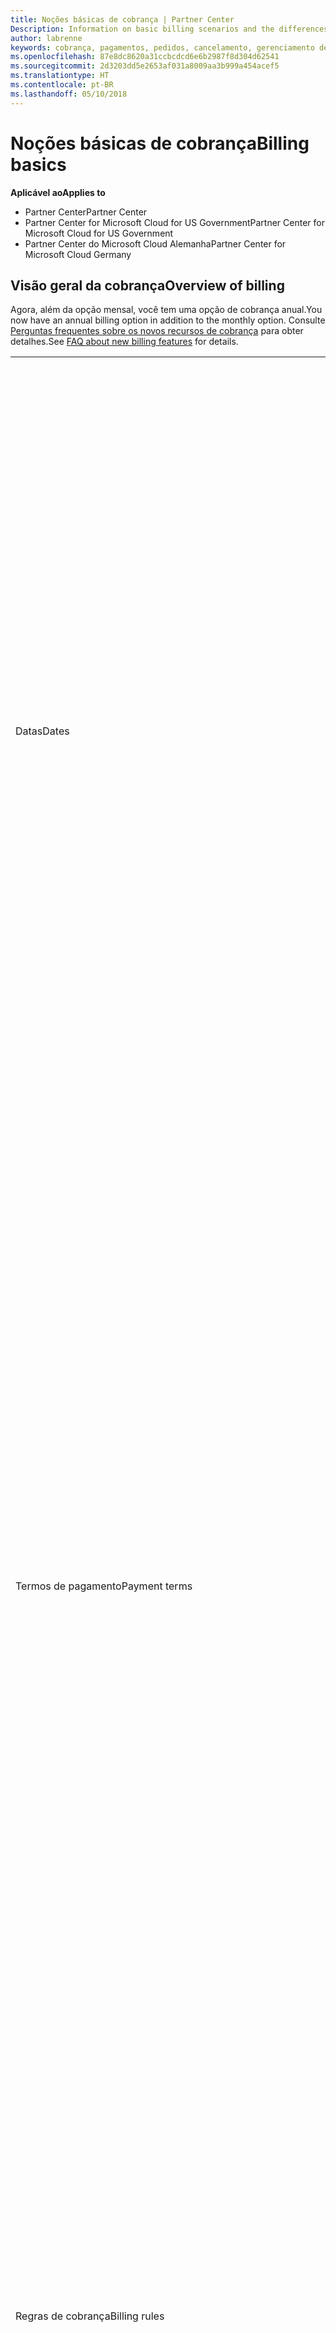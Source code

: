 ```yaml
---
title: Noções básicas de cobrança | Partner Center
Description: Information on basic billing scenarios and the differences between license-based and usage-based billing
author: labrenne
keywords: cobrança, pagamentos, pedidos, cancelamento, gerenciamento de pedidos, falta de pagamento, fraude, uso indevido, imposto, isenções fiscais, arquivos de reconciliação, arquivo de reconciliação
ms.openlocfilehash: 87e8dc8620a31ccbcdcd6e6b2987f8d304d62541
ms.sourcegitcommit: 2d3203dd5e2653af031a8009aa3b999a454acef5
ms.translationtype: HT
ms.contentlocale: pt-BR
ms.lasthandoff: 05/10/2018
---
```

# <a name="billing-basics"></a><span data-ttu-id="07cf0-103">Noções básicas de cobrança</span><span class="sxs-lookup"><span data-stu-id="07cf0-103">Billing basics</span></span>

**<span data-ttu-id="07cf0-104">Aplicável ao</span><span class="sxs-lookup"><span data-stu-id="07cf0-104">Applies to</span></span>**

-  <span data-ttu-id="07cf0-105">Partner Center</span><span class="sxs-lookup"><span data-stu-id="07cf0-105">Partner Center</span></span>
-  <span data-ttu-id="07cf0-106">Partner Center for Microsoft Cloud for US Government</span><span class="sxs-lookup"><span data-stu-id="07cf0-106">Partner Center for Microsoft Cloud for US Government</span></span>
-  <span data-ttu-id="07cf0-107">Partner Center do Microsoft Cloud Alemanha</span><span class="sxs-lookup"><span data-stu-id="07cf0-107">Partner Center for Microsoft Cloud Germany</span></span>

## <a name="overview-of-billing"></a><span data-ttu-id="07cf0-108">Visão geral da cobrança</span><span class="sxs-lookup"><span data-stu-id="07cf0-108">Overview of billing</span></span>
<span data-ttu-id="07cf0-109">Agora, além da opção mensal, você tem uma opção de cobrança anual.</span><span class="sxs-lookup"><span data-stu-id="07cf0-109">You now have an annual billing option in addition to the monthly option.</span></span> <span data-ttu-id="07cf0-110">Consulte [Perguntas frequentes sobre os novos recursos de cobrança](faq-about-new-billing-features.md) para obter detalhes.</span><span class="sxs-lookup"><span data-stu-id="07cf0-110">See [FAQ about new billing features](faq-about-new-billing-features.md) for details.</span></span>

<table>
<colgroup>
<col width="50%" />
<col width="50%" />
</colgroup>
<tbody>
<tr class="odd">
<td><span data-ttu-id="07cf0-111">Datas</span><span class="sxs-lookup"><span data-stu-id="07cf0-111">Dates</span></span></td>
<td><ul>
<li><span data-ttu-id="07cf0-112">Sua data de cobrança mensal é o dia do mês selecionado durante o registro.</span><span class="sxs-lookup"><span data-stu-id="07cf0-112">Your monthly billing date is the day of the month you selected during enrollment.</span></span> <span data-ttu-id="07cf0-113">A Microsoft enviará um email de confirmação que inclui sua data de cobrança.</span><span class="sxs-lookup"><span data-stu-id="07cf0-113">Microsoft will send a confirmation email that includes your billing date.</span></span></li>
<li><span data-ttu-id="07cf0-114">Você pode encontrar listas de preços com um (1) mês de antecedência, pois são atualizadas mensalmente.</span><span class="sxs-lookup"><span data-stu-id="07cf0-114">You can find price lists one (1) month in advance, as they're updated monthly.</span></span> <span data-ttu-id="07cf0-115">Os preços baseados em licença são garantidos durante o período da assinatura, geralmente 12 meses a partir da data de compra.</span><span class="sxs-lookup"><span data-stu-id="07cf0-115">License-based prices are guaranteed for the term of the subscription, usually 12 months from the purchase date.</span></span> <span data-ttu-id="07cf0-116">Os preços baseados em uso podem ser alterados mensalmente.</span><span class="sxs-lookup"><span data-stu-id="07cf0-116">Usage-based prices can change on a monthly basis.</span></span> <span data-ttu-id="07cf0-117">Forneceremos um aviso com 30 dias de antecedência sobre qualquer alteração de preço por meio da publicação da nossa Lista de preços para parceiros.</span><span class="sxs-lookup"><span data-stu-id="07cf0-117">We will provide 30 days’ notice for any price change through the publication of our Partner Price List.</span></span></li>
</ul></td>
</tr>
<tr class="even">
<td><span data-ttu-id="07cf0-118">Termos de pagamento</span><span class="sxs-lookup"><span data-stu-id="07cf0-118">Payment terms</span></span></td>
<td><ul>
<li><span data-ttu-id="07cf0-119">Termos de pagamento - 60 dias corridos.</span><span class="sxs-lookup"><span data-stu-id="07cf0-119">Payment terms - net 60 days.</span></span></li>
<li><span data-ttu-id="07cf0-120">Os pagamentos devem ser feitos de acordo com a data de vencimento da fatura (60 dias após a data de cobrança) ou a conta se tornará inadimplente.</span><span class="sxs-lookup"><span data-stu-id="07cf0-120">Payments must be made by the invoice due date (60 days after the billing date), or the account will be delinquent.</span></span></li>
<li><span data-ttu-id="07cf0-121">As contas inadimplentes estão sujeitas a suspensão e/ou encerramento do programa Provedor de Soluções na Nuvem.</span><span class="sxs-lookup"><span data-stu-id="07cf0-121">Delinquent accounts are subject to suspension and/or termination from the Cloud Solution Provider program.</span></span> <span data-ttu-id="07cf0-122">As contas suspensas não podem criar novos clientes ou pedidos, solicitar uma relação de revendedor, aumentar ou diminuir quantidades de assinaturas, solicitar assinaturas de complemento, converter ou realizar a transição de uma assinatura. Além disso, elas estarão limitadas ao gerenciamento de clientes, assinaturas e recursos existentes até que as contas sejam reativadas.</span><span class="sxs-lookup"><span data-stu-id="07cf0-122">Suspended accounts can't create a new customer or order, request a reseller relationship, increase or decrease quantities of subscriptions, order add-on subscriptions, convert or transition a subscription and will be limited to managing existing customers, subscriptions and resources until the account is brought current.</span></span> <span data-ttu-id="07cf0-123">Os parceiros podem retomar a funcionalidade total de suas contas suspensas quando quitarem as cobranças pendentes.</span><span class="sxs-lookup"><span data-stu-id="07cf0-123">Partners can regain full functionality of their suspended accounts when they pay their outstanding bills.</span></span></li>
</ul></td>
</tr>
<tr class="odd">
<td><span data-ttu-id="07cf0-124">Regras de cobrança</span><span class="sxs-lookup"><span data-stu-id="07cf0-124">Billing rules</span></span></td>
<td><ul>
<li><span data-ttu-id="07cf0-125">Você receberá uma fatura todo mês para o programa CSP.</span><span class="sxs-lookup"><span data-stu-id="07cf0-125">You will receive one invoice each month for the CSP program.</span></span></li>
<li><span data-ttu-id="07cf0-126">As assinaturas baseadas em licença são cobradas de acordo com as licenças adquiridas, e não de licenças usadas.</span><span class="sxs-lookup"><span data-stu-id="07cf0-126">License-based subscriptions are billed based on licenses purchased, not licenses used.</span></span></li>
<li><span data-ttu-id="07cf0-127">As assinaturas por uso do Azure são cobradas com base em taxas limitadas, de acordo com o consumo.</span><span class="sxs-lookup"><span data-stu-id="07cf0-127">Azure (usage-based subscriptions) are billed according to metered rates, based on consumption.</span></span></li>
<li><span data-ttu-id="07cf0-128">O preço é garantido por meio do termo da assinatura.</span><span class="sxs-lookup"><span data-stu-id="07cf0-128">Price is guaranteed through the term of the subscription.</span></span> <span data-ttu-id="07cf0-129">Os preços podem mudar na renovação da assinatura.</span><span class="sxs-lookup"><span data-stu-id="07cf0-129">Prices may change at subscription renewal.</span></span></li>
</ul></td>
</tr>
<tr class="even">
<td><span data-ttu-id="07cf0-130">Disponibilidade de fatura</span><span class="sxs-lookup"><span data-stu-id="07cf0-130">Invoice availability</span></span></td>
<td><ul>
<li><span data-ttu-id="07cf0-131">Você pode ver e baixar suas faturas e seus arquivos de reconciliação na página Cobrança no Painel de Parceiros.</span><span class="sxs-lookup"><span data-stu-id="07cf0-131">You can view and download your invoices and reconciliation files from the Billing page in the Partner Dashboard.</span></span> <span data-ttu-id="07cf0-132">Observe que as faturas mensais estarão disponíveis no Painel de Parceiros em até quatro (4) dias da data de cobrança selecionada.</span><span class="sxs-lookup"><span data-stu-id="07cf0-132">Note that monthly invoices are available on Partner Dashboard within four (4) days of your selected billing date.</span></span></li>
</ul></td>
</tr>
<tr class="odd">
<td><span data-ttu-id="07cf0-133">Ajustes/créditos/cancelamentos</span><span class="sxs-lookup"><span data-stu-id="07cf0-133">Adjustments/Credits/Cancellations</span></span></td>
<td><ul>
<li><span data-ttu-id="07cf0-134">Você verá os ajustes e créditos em atraso em sua próxima fatura de cobrança após o crédito ou ajuste ser aplicado.</span><span class="sxs-lookup"><span data-stu-id="07cf0-134">You'll see adjustments and credits in arrears on your next billing invoice after the credit or adjustment is applied.</span></span></li>
</ul></td>
</tr>
<tr class="even">
<td><span data-ttu-id="07cf0-135">Imposto</span><span class="sxs-lookup"><span data-stu-id="07cf0-135">Tax</span></span></td>
<td><ul>
<li><span data-ttu-id="07cf0-136">Você pagará imposto com base em seus detalhes, (não dos seus clientes) como a relação de faturamento, que é entre você e a Microsoft.</span><span class="sxs-lookup"><span data-stu-id="07cf0-136">You will be taxed based on your details, (not your customers') as the billing relationship is between Microsoft and you.</span></span></li>
<li><span data-ttu-id="07cf0-137">Você pode enviar seu ID do contribuinte durante a aceitação ou por meio de uma solicitação de serviço.</span><span class="sxs-lookup"><span data-stu-id="07cf0-137">You can submit your tax ID during onboarding or via a service request.</span></span> <span data-ttu-id="07cf0-138">Você verá as alterações refletidas no seu próximo ciclo de cobrança.</span><span class="sxs-lookup"><span data-stu-id="07cf0-138">You'll see the changes reflected on your next billing cycle.</span></span></li>
<li><span data-ttu-id="07cf0-139">Para <strong>isenção de impostos sobre vendas e retenção</strong>, você deve enviar a documentação do contribuinte por meio de uma solicitação de serviço.</span><span class="sxs-lookup"><span data-stu-id="07cf0-139">For <strong>withholding and sales tax exemption</strong>, you must submit tax documentation via a service request.</span></span> <span data-ttu-id="07cf0-140">Você verá as alterações e reembolsos apropriados em seu próximo ciclo de cobrança.</span><span class="sxs-lookup"><span data-stu-id="07cf0-140">You'll see the changes and appropriate refunds on your next billing cycle.</span></span></li>
<li><span data-ttu-id="07cf0-141">Para <strong>isenção de imposto sobre valor agregado (IVA)</strong>, você deve enviar seu ID de IVA (validado pela Microsoft) por meio de uma solicitação de serviço.</span><span class="sxs-lookup"><span data-stu-id="07cf0-141">For <strong>value added tax (VAT) exemption</strong>, you must submit your VAT ID (validated by Microsoft) via a service request.</span></span> <span data-ttu-id="07cf0-142">Você verá as alterações e reembolsos apropriados em seu próximo ciclo de cobrança.</span><span class="sxs-lookup"><span data-stu-id="07cf0-142">You'll see the changes and appropriate refunds on your next billing cycle.</span></span></li>
<li><span data-ttu-id="07cf0-143">Encontre mais detalhes sobre impostos a partir do escritório fiscal local ou de um consultor de impostos.</span><span class="sxs-lookup"><span data-stu-id="07cf0-143">Find further tax details from your local tax office or tax advisor.</span></span></li>
</ul></td>
</tr>
</tbody>
</table>

 

## <a name="license-based-billing"></a><span data-ttu-id="07cf0-144">Cobrança baseada em licença</span><span class="sxs-lookup"><span data-stu-id="07cf0-144">License-based billing</span></span>



<table>
<colgroup>
<col width="50%" />
<col width="50%" />
</colgroup>
<tbody>
<tr class="odd">
<td><span data-ttu-id="07cf0-145">Regras de cobrança</span><span class="sxs-lookup"><span data-stu-id="07cf0-145">Billing rules</span></span></td>
<td><ul>
<li><span data-ttu-id="07cf0-146">As assinaturas são anuais com renovação automática.</span><span class="sxs-lookup"><span data-stu-id="07cf0-146">Subscriptions are annual and auto-renewed.</span></span></li>
<li><span data-ttu-id="07cf0-147">A cobrança é em 12 pagamentos mensais por assinatura anual.</span><span class="sxs-lookup"><span data-stu-id="07cf0-147">Billing is in 12 monthly payments per annual subscription.</span></span></li>
<li><span data-ttu-id="07cf0-148">Você será cobrado com antecedência pelo próximo período de cobrança pelos serviços baseados em licença, de acordo com o número de licenças no final do período de cobrança anterior.</span><span class="sxs-lookup"><span data-stu-id="07cf0-148">You are billed in advance for the next billing period for license-based services, based on number of licenses at the end of the prior billing period.</span></span></li>
<li><span data-ttu-id="07cf0-149">Você é cobrado/creditado em atraso de pagamento por alterações no número de licenças (cálculo proporcional com base em dias de licença).</span><span class="sxs-lookup"><span data-stu-id="07cf0-149">You are billed/credited in arrears for any changes in the number of licenses(pro-rata calculation based on license-days).</span></span> <span data-ttu-id="07cf0-150">Cálculo proporcional usa a seguinte fórmula: [ROUND((ROUND(Preço unitário \* Quantidade/Número de dias no mês proporcional, 2) \* Número de dias proporcionais) / Quantidade, 2) \* Quantidade]</span><span class="sxs-lookup"><span data-stu-id="07cf0-150">Pro-rata calculation uses the following formula: [ROUND((ROUND(Unit Price \* Quantity / Number of days in pro-rated Month, 2) \* Number of pro-rated days) / Quantity, 2) \* Quantity]</span></span></li>
<li><span data-ttu-id="07cf0-151">Pagamentos são cobrados por assentos vendidos (não assentos provisionados).</span><span class="sxs-lookup"><span data-stu-id="07cf0-151">Payments are billed for seats sold (not seats provisioned).</span></span></li>
</ul></td>
</tr>
<tr class="even">
<td><span data-ttu-id="07cf0-152">Ajustes/créditos/cancelamentos</span><span class="sxs-lookup"><span data-stu-id="07cf0-152">Adjustments/Credits/Cancellations</span></span></td>
<td><ul>
<li><span data-ttu-id="07cf0-153">Taxas de término antecipado atualmente não são cobradas pelo cancelamento dos serviços baseados em licença.</span><span class="sxs-lookup"><span data-stu-id="07cf0-153">Early termination fees are currently not charged for the cancellation of license-based services.</span></span></li>
<li><span data-ttu-id="07cf0-154">Os créditos de cancelamento para serviços baseados em licença são proporcionais aos dias não utilizados para cancelamentos de ciclo médio (bem como pela diminuição de licenças pela fórmula acima).</span><span class="sxs-lookup"><span data-stu-id="07cf0-154">Cancellation credits for licensed based services are pro-rated for unused days for mid-cycle cancellations (as well as license decreases per the formula above).</span></span></li>
</ul></td>
</tr>
</tbody>
</table>

 

## <a name="usage-based-billing"></a><span data-ttu-id="07cf0-155">Cobrança baseada em uso</span><span class="sxs-lookup"><span data-stu-id="07cf0-155">Usage-based billing</span></span>


<span data-ttu-id="07cf0-156">O Azure opera no modelo "pré-pago", em que você só será cobrado pelos serviços Azure usados.</span><span class="sxs-lookup"><span data-stu-id="07cf0-156">Azure operates in the "pay as you go" model, in which you are only billed for Azure services used.</span></span>

<table>
<colgroup>
<col width="50%" />
<col width="50%" />
</colgroup>
<tbody>
<tr class="odd">
<td><span data-ttu-id="07cf0-157">Regras de cobrança</span><span class="sxs-lookup"><span data-stu-id="07cf0-157">Billing rules</span></span></td>
<td><ul>
<li><span data-ttu-id="07cf0-158">As assinaturas são de mês a mês e renovadas automaticamente de acordo com as novas taxas de serviço limitadas.</span><span class="sxs-lookup"><span data-stu-id="07cf0-158">Subscriptions are month-to-month and auto-renew at the new metered service rates.</span></span> <span data-ttu-id="07cf0-159">A cobrança é mensal em atraso de pagamento, de acordo com o uso.</span><span class="sxs-lookup"><span data-stu-id="07cf0-159">Billing is monthly in arrears, based on usage.</span></span></li>
<li><span data-ttu-id="07cf0-160">As taxas de serviço limitadas podem ser alteradas dentro do ciclo de fatura.</span><span class="sxs-lookup"><span data-stu-id="07cf0-160">Metered service rates can change within the invoice cycle.</span></span>
<ul>
<li><span data-ttu-id="07cf0-161">Preço aumenta: 30 dias de aviso prévio é fornecido.</span><span class="sxs-lookup"><span data-stu-id="07cf0-161">Price increases: 30 days notice is provided.</span></span></li>
<li><span data-ttu-id="07cf0-162">Preço diminui: dia de alteração refletido.</span><span class="sxs-lookup"><span data-stu-id="07cf0-162">Price decreases: reflected day of change.</span></span></li>
<li><span data-ttu-id="07cf0-163">As assinaturas existentes usam a taxa em vigor no início do ciclo de cobrança.</span><span class="sxs-lookup"><span data-stu-id="07cf0-163">Existing subscriptions use the rate in effect at the beginning of the bill cycle.</span></span></li>
<li><span data-ttu-id="07cf0-164">As novas assinaturas (criadas no ciclo de cobrança) usam a taxa em vigor na data de criação.</span><span class="sxs-lookup"><span data-stu-id="07cf0-164">New subscriptions (created within bill cycle) use the rate in effect at the create date.</span></span></li>
</ul></li>
</ul></td>
</tr>
<tr class="even">
<td><span data-ttu-id="07cf0-165">Ajustes/créditos/cancelamentos</span><span class="sxs-lookup"><span data-stu-id="07cf0-165">Adjustments/Credits/Cancellations</span></span></td>
<td><ul>
<li><span data-ttu-id="07cf0-166">Você verá pagamentos com ajustes em sua próxima fatura de cobrança mensal.</span><span class="sxs-lookup"><span data-stu-id="07cf0-166">You'll see payments with adjustments on your next monthly billing invoice.</span></span></li>
<li><span data-ttu-id="07cf0-167">Taxas de término antecipado atualmente não são cobradas pelo cancelamento dos serviços baseados em uso.</span><span class="sxs-lookup"><span data-stu-id="07cf0-167">Early termination fees are currently not charged for the cancellation of usage-based services.</span></span></li>
<li><span data-ttu-id="07cf0-168">Você verá créditos de qualquer tipo, incluindo créditos SLAs, em sua próxima fatura de cobrança mensal.</span><span class="sxs-lookup"><span data-stu-id="07cf0-168">You'll see credits of any type, including SLA credits, on your next monthly billing invoice.</span></span></li>
</ul></td>
</tr>
</tbody>
</table>

## <a name="one-time-billing"></a><span data-ttu-id="07cf0-169">Cobrança única</span><span class="sxs-lookup"><span data-stu-id="07cf0-169">One-time billing</span></span>

<span data-ttu-id="07cf0-170">Os parceiros do programa Cloud Solution Provider (CSP) podem oferecer a seus clientes instâncias reservadas em máquinas virtuais do Microsoft Azure.</span><span class="sxs-lookup"><span data-stu-id="07cf0-170">Partners in the Cloud Solution Provider program (CSP) can offer their customers reserved instances on Microsoft Azure virtual machines.</span></span> <span data-ttu-id="07cf0-171">Os clientes podem reservar máquinas virtuais com antecedência – para termos de um ano ou três anos – e experimentar uma economia significativa no uso do Azure.</span><span class="sxs-lookup"><span data-stu-id="07cf0-171">Customers can reserve virtual machines in advance – for one-year or three-year terms – and experience significant savings on Azure usage.</span></span>   

<span data-ttu-id="07cf0-172">Seus clientes pagam antecipadamente por Instâncias de VM Reservadas do Azure.</span><span class="sxs-lookup"><span data-stu-id="07cf0-172">Your customers pay in advance for Azure Reserved VM Instances.</span></span> <span data-ttu-id="07cf0-173">Quando você comprar Instâncias de VM Reservadas do Azure em nome de um cliente, ,, receberá faturas e arquivos de reconciliação para esses encargos únicos.</span><span class="sxs-lookup"><span data-stu-id="07cf0-173">When you buy Azure Reserved VM Instances on behalf of a customer, you’ll receive invoices and reconciliation files for these one-time charges.</span></span> 

>[!IMPORTANT]
><span data-ttu-id="07cf0-174">Se você comprar Instâncias de VM Reservadas do Azure para um cliente em um mercado com uma moeda diferente da sua, a moeda de cobrança padrão se baseará no mercado do cliente, não em sua localização.</span><span class="sxs-lookup"><span data-stu-id="07cf0-174">If you purchase Azure Reserved VM Instances for a customer in a market with a currency different from yours, the default billing currency is based on the customer’s market, not your location.</span></span> <span data-ttu-id="07cf0-175">Se você tiver clientes em vários mercados, receberá faturas separadas e arquivos de reconciliação para cada moeda em que os clientes precisam ser cobrados, permitindo que você envie faturas para seus clientes na moeda apropriada.</span><span class="sxs-lookup"><span data-stu-id="07cf0-175">If you have customers in multiple markets, you’ll receive separate invoices and reconciliation files for each currency customers need to be billed in, allowing you to invoice your customers in the appropriate currency.</span></span> 

<span data-ttu-id="07cf0-176">Para acessar arquivos de reconciliação e faturas de cobrança única, selecione **Cobrança** do Painel de Parceiros e então selecione **Uma vez**.</span><span class="sxs-lookup"><span data-stu-id="07cf0-176">To access one-time charge invoices and reconciliation files, select **Billing** from your Partner Dashboard and then select **One time**.</span></span> 

### <a name="manage-your-one-time-billing"></a><span data-ttu-id="07cf0-177">Gerenciar a cobrança única</span><span class="sxs-lookup"><span data-stu-id="07cf0-177">Manage your one-time billing</span></span>

#### <a name="view-your-current-billing-status-invoices-and-recon-files"></a><span data-ttu-id="07cf0-178">Exibir o status de cobrança, as faturas e os arquivos de reconhecimento atuais</span><span class="sxs-lookup"><span data-stu-id="07cf0-178">View your current billing status, invoices, and recon files</span></span>

1.  <span data-ttu-id="07cf0-179">No seu Painel de Parceiros, selecione **Cobrança** e então **Uma vez** para exibir o status de cobrança.</span><span class="sxs-lookup"><span data-stu-id="07cf0-179">In your Partner Dashboard, select **Billing** and then **One time** to view your billing status.</span></span> 
2.  <span data-ttu-id="07cf0-180">Selecione uma fatura ou um arquivo de reconhecimento para exibir informações mais detalhadas.</span><span class="sxs-lookup"><span data-stu-id="07cf0-180">Select an invoice or recon file to view more detailed information.</span></span> 

#### <a name="view-a-customers-order-history"></a><span data-ttu-id="07cf0-181">Exibir o histórico de pedidos de um cliente</span><span class="sxs-lookup"><span data-stu-id="07cf0-181">View a customer’s order history</span></span>

1.  <span data-ttu-id="07cf0-182">Selecione **Clientes** no menu do painel.</span><span class="sxs-lookup"><span data-stu-id="07cf0-182">Select **Customers** from your dashboard menu.</span></span>
2.  <span data-ttu-id="07cf0-183">Na sua página **Clientes**, localize o cliente cujo histórico de pedidos você deseja exibir e, em seguida, selecione a seta para baixo para expandir o registro do cliente.</span><span class="sxs-lookup"><span data-stu-id="07cf0-183">On your **Customers** page, find the customer whose order history you want to view and then select the down arrow to expand the customer’s record.</span></span> 
3.  <span data-ttu-id="07cf0-184">Selecione **Exibir pedidos** para exibir o histórico de pedidos.</span><span class="sxs-lookup"><span data-stu-id="07cf0-184">Select **View orders** to display the order history.</span></span>

#### <a name="create-a-credit-or-void-note"></a><span data-ttu-id="07cf0-185">Criar uma nota de crédito ou cancelada</span><span class="sxs-lookup"><span data-stu-id="07cf0-185">Create a credit or void note</span></span>

<span data-ttu-id="07cf0-186">Em algum momento, talvez seja necessário anular uma fatura e então emitir uma nova.</span><span class="sxs-lookup"><span data-stu-id="07cf0-186">At some point you might need to void an invoice and then issue a new one.</span></span> <span data-ttu-id="07cf0-187">Por exemplo, um cliente pode alterar o nome da empresa dele e então receber uma fatura com o nome antigo.</span><span class="sxs-lookup"><span data-stu-id="07cf0-187">For example, a customer may change the name of its business, and then receive an invoice with the old name.</span></span> 

<span data-ttu-id="07cf0-188">Para cancelar uma fatura e emitir uma nova, baixe o formulário da página de cobrança, sob ajustes.</span><span class="sxs-lookup"><span data-stu-id="07cf0-188">To void an invoice and have a new one issued, download the form from the billing page under adjustments.</span></span>